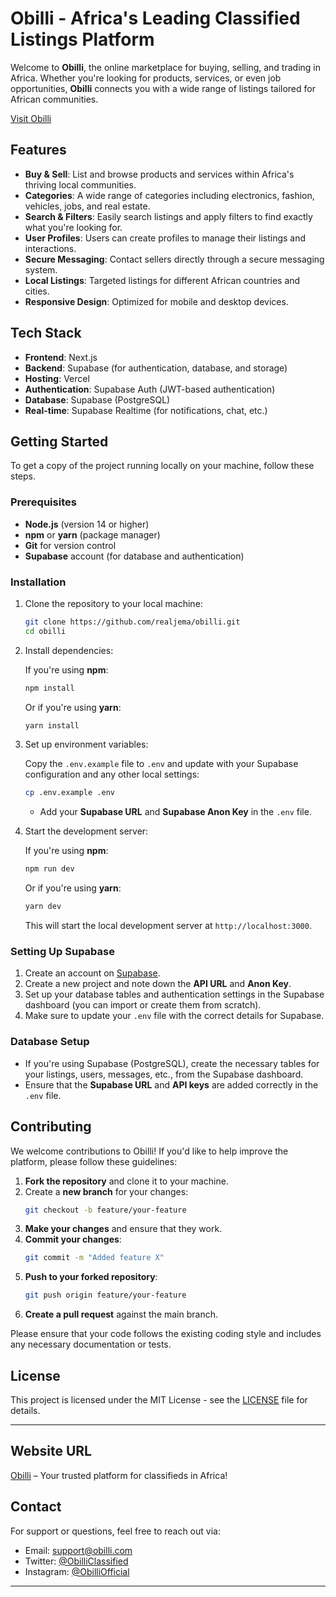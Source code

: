 # Obilli - Africa's Leading Classified Listings Platform

Welcome to **Obilli**, the online marketplace for buying, selling, and trading in Africa. Whether you're looking for products, services, or even job opportunities, **Obilli** connects you with a wide range of listings tailored for African communities.

[Visit Obilli](https://obilli.com)

## Features

- **Buy & Sell**: List and browse products and services within Africa's thriving local communities.
- **Categories**: A wide range of categories including electronics, fashion, vehicles, jobs, and real estate.
- **Search & Filters**: Easily search listings and apply filters to find exactly what you're looking for.
- **User Profiles**: Users can create profiles to manage their listings and interactions.
- **Secure Messaging**: Contact sellers directly through a secure messaging system.
- **Local Listings**: Targeted listings for different African countries and cities.
- **Responsive Design**: Optimized for mobile and desktop devices.

## Tech Stack

- **Frontend**: Next.js
- **Backend**: Supabase (for authentication, database, and storage)
- **Hosting**: Vercel
- **Authentication**: Supabase Auth (JWT-based authentication)
- **Database**: Supabase (PostgreSQL)
- **Real-time**: Supabase Realtime (for notifications, chat, etc.)

## Getting Started

To get a copy of the project running locally on your machine, follow these steps.

### Prerequisites

- **Node.js** (version 14 or higher)
- **npm** or **yarn** (package manager)
- **Git** for version control
- **Supabase** account (for database and authentication)

### Installation

1. Clone the repository to your local machine:

    ```bash
    git clone https://github.com/realjema/obilli.git
    cd obilli
    ```

2. Install dependencies:

    If you're using **npm**:
    ```bash
    npm install
    ```

    Or if you're using **yarn**:
    ```bash
    yarn install
    ```

3. Set up environment variables:

    Copy the `.env.example` file to `.env` and update with your Supabase configuration and any other local settings:

    ```bash
    cp .env.example .env
    ```

    - Add your **Supabase URL** and **Supabase Anon Key** in the `.env` file.

4. Start the development server:

    If you're using **npm**:
    ```bash
    npm run dev
    ```

    Or if you're using **yarn**:
    ```bash
    yarn dev
    ```

    This will start the local development server at `http://localhost:3000`.

### Setting Up Supabase

1. Create an account on [Supabase](https://supabase.io).
2. Create a new project and note down the **API URL** and **Anon Key**.
3. Set up your database tables and authentication settings in the Supabase dashboard (you can import or create them from scratch).
4. Make sure to update your `.env` file with the correct details for Supabase.

### Database Setup

- If you're using Supabase (PostgreSQL), create the necessary tables for your listings, users, messages, etc., from the Supabase dashboard.
- Ensure that the **Supabase URL** and **API keys** are added correctly in the `.env` file.

## Contributing

We welcome contributions to Obilli! If you'd like to help improve the platform, please follow these guidelines:

1. **Fork the repository** and clone it to your machine.
2. Create a **new branch** for your changes:
    ```bash
    git checkout -b feature/your-feature
    ```
3. **Make your changes** and ensure that they work.
4. **Commit your changes**:
    ```bash
    git commit -m "Added feature X"
    ```
5. **Push to your forked repository**:
    ```bash
    git push origin feature/your-feature
    ```
6. **Create a pull request** against the main branch.

Please ensure that your code follows the existing coding style and includes any necessary documentation or tests.

## License

This project is licensed under the MIT License - see the [LICENSE](LICENSE) file for details.

---

## **Website URL**
[Obilli](https://obilli.com) – Your trusted platform for classifieds in Africa!

## **Contact**

For support or questions, feel free to reach out via:

- Email: support@obilli.com
- Twitter: [@ObilliClassified](https://twitter.com/ObilliClassified)
- Instagram: [@ObilliOfficial](https://instagram.com/ObilliOfficial)

---
